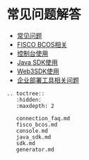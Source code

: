 # 常见问题解答

* [常见问题](./common_faq.md)
* [FISCO BCOS相关](./fisco_bcos.md)
* [控制台使用](./console.md)
* [Java SDK使用](./java_sdk.md)
* [Web3SDK使用](./sdk.md)
* [企业部署工具相关问题](./generator.md)


```eval_rst
.. toctree::
   :hidden:
   :maxdepth: 2

   connection_faq.md
   fisco_bcos.md
   console.md
   java_sdk.md
   sdk.md
   generator.md
```
